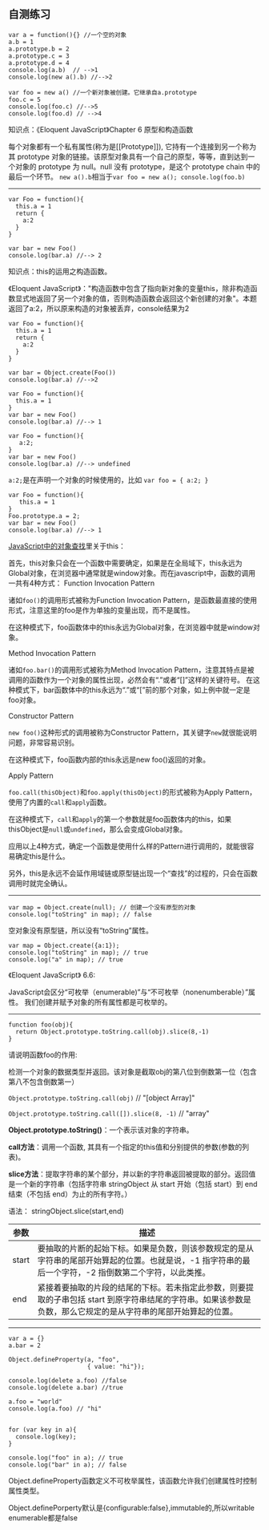## 自测练习


```
var a = function(){} //一个空的对象
a.b = 1
a.prototype.b = 2
a.prototype.c = 3
a.prototype.d = 4
console.log(a.b)  // -->1
console.log(new a().b) //-->2

var foo = new a() //一个新对象被创建。它继承自a.prototype
foo.c = 5
console.log(foo.c) //-->5
console.log(foo.d) // -->4
```
知识点：《Eloquent JavaScript》Chapter 6 原型和构造函数

每个对象都有一个私有属性(称为是[[Prototype]]), 它持有一个连接到另一个称为其 prototype 对象的链接。该原型对象具有一个自己的原型，等等，直到达到一个对象的 prototype 为 null。null 没有 prototype，是这个 prototype chain 中的最后一个环节。
`new a().b`相当于`var foo = new a(); console.log(foo.b)`

---

```
var Foo = function(){
  this.a = 1
  return {
    a:2
  }
}

var bar = new Foo()
console.log(bar.a) //--> 2
```
知识点：this的运用之构造函数。

《Eloquent JavaScript》："构造函数中包含了指向新对象的变量this，除非构造函数显式地返回了另一个对象的值，否则构造函数会返回这个新创建的对象"。本题返回了a:2，所以原来构造的对象被丢弃，console结果为2

```
var Foo = function(){
  this.a = 1
  return {
    a:2
  }
}

var bar = Object.create(Foo())
console.log(bar.a) //-->2
```

```
var Foo = function(){
  this.a = 1
}
var bar = new Foo()
console.log(bar.a) //--> 1
```

```
var Foo = function(){
   a:2;
}
var bar = new Foo()
console.log(bar.a) //--> undefined
```
`a:2;`是在声明一个对象的时候使用的，比如
`var foo = {
      a:2;
  } `

```
var Foo = function(){
   this.a = 1
}
Foo.prototype.a = 2;
var bar = new Foo()
console.log(bar.a) //--> 1
```

[JavaScript中的对象查找](http://www.otakustay.com/object-lookup-in-javascript/)里关于this：

首先，this对象只会在一个函数中需要确定，如果是在全局域下，this永远为Global对象，在浏览器中通常就是window对象。而在javascript中，函数的调用一共有4种方式：
Function Invocation Pattern

诸如`foo()`的调用形式被称为Function Invocation Pattern，是函数最直接的使用形式，注意这里的foo是作为单独的变量出现，而不是属性。

在这种模式下，foo函数体中的this永远为Global对象，在浏览器中就是window对象。

Method Invocation Pattern

诸如`foo.bar()`的调用形式被称为Method Invocation Pattern，注意其特点是被调用的函数作为一个对象的属性出现，必然会有“.”或者“[]”这样的关键符号。
在这种模式下，bar函数体中的this永远为“.”或“[”前的那个对象，如上例中就一定是foo对象。

Constructor Pattern

`new foo()`这种形式的调用被称为Constructor Pattern，其关键字`new`就很能说明问题，非常容易识别。

在这种模式下，foo函数内部的this永远是new foo()返回的对象。

Apply Pattern

`foo.call(thisObject)`和`foo.apply(thisObject)`的形式被称为Apply Pattern，使用了内置的`call`和`apply`函数。

在这种模式下，`call`和`apply`的第一个参数就是foo函数体内的this，如果thisObject是`null`或`undefined`，那么会变成Global对象。

应用以上4种方式，确定一个函数是使用什么样的Pattern进行调用的，就能很容易确定this是什么。

另外，this是永远不会延作用域链或原型链出现一个“查找”的过程的，只会在函数调用时就完全确认。

---
```
var map = Object.create(null); // 创建一个没有原型的对象
console.log("toString" in map); // false
```
空对象没有原型链，所以没有“toString”属性。

```
var map = Object.create({a:1});
console.log("toString" in map); // true
console.log("a" in map); // true
```
《Eloquent JavaScript》 6.6:

JavaScript会区分“可枚举（enumerable)”与“不可枚举（nonenumberable）”属性。
我们创建并赋予对象的所有属性都是可枚举的。

---

```
function foo(obj){
  return Object.prototype.toString.call(obj).slice(8,-1)
}
```
请说明函数foo的作用:

检测一个对象的数据类型并返回。该对象是截取obj的第八位到倒数第一位（包含第八不包含倒数第一）

`Object.prototype.toString.call(obj)`  // "[object Array]"

`Object.prototype.toString.call([]).slice(8, -1)` // "array"

**Object.prototype.toString()**：一个表示该对象的字符串。

**call方法**：调用一个函数, 其具有一个指定的this值和分别提供的参数(参数的列表)。

**slice方法**：提取字符串的某个部分，并以新的字符串返回被提取的部分。返回值是一个新的字符串（包括字符串 stringObject 从 start 开始（包括 start）到 end 结束（不包括 end）为止的所有字符。）

语法： stringObject.slice(start,end)

| 参数        | 描述   |  
| --------   | -----  | 
|  start     | 要抽取的片断的起始下标。如果是负数，则该参数规定的是从字符串的尾部开始算起的位置。也就是说，-1 指字符串的最后一个字符，-2 指倒数第二个字符，以此类推。 |  
| end        |   紧接着要抽取的片段的结尾的下标。若未指定此参数，则要提取的子串包括 start 到原字符串结尾的字符串。如果该参数是负数，那么它规定的是从字符串的尾部开始算起的位置。   | 

---
```
var a = {}
a.bar = 2

Object.defineProperty(a, "foo",
                      { value: "hi"});

console.log(delete a.foo) //false
console.log(delete a.bar) //true

a.foo = "world"
console.log(a.foo) // "hi"


for (var key in a){
  console.log(key); 
}

console.log("foo" in a); // true
console.log("bar" in a); // false
```
Object.defineProperty函数定义不可枚举属性，该函数允许我们创建属性时控制属性类型。

Object.definePorperty默认是{configurable:false},immutable的,所以writable enumerable都是false